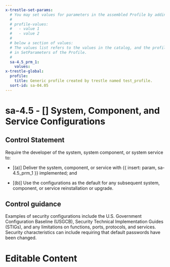 ```yaml
---
x-trestle-set-params:
  # You may set values for parameters in the assembled Profile by adding
  #
  # profile-values:
  #   - value 1
  #   - value 2
  #
  # below a section of values:
  # The values list refers to the values in the catalog, and the profile-values represent values
  # in SetParameters of the Profile.
  #
  sa-4.5_prm_1:
    values:
x-trestle-global:
  profile:
    title: Generic profile created by trestle named test_profile.
  sort-id: sa-04.05
---
```


# sa-4.5 - \[\] System, Component, and Service Configurations

## Control Statement

Require the developer of the system, system component, or system service to:

- \[(a)\] Deliver the system, component, or service with {{ insert: param, sa-4.5_prm_1 }} implemented; and

- \[(b)\] Use the configurations as the default for any subsequent system, component, or service reinstallation or upgrade.

## Control guidance

Examples of security configurations include the U.S. Government Configuration Baseline (USGCB), Security Technical Implementation Guides (STIGs), and any limitations on functions, ports, protocols, and services. Security characteristics can include requiring that default passwords have been changed.

# Editable Content

<!-- Make additions and edits below -->
<!-- The above represents the contents of the control as received by the profile, prior to additions. -->
<!-- If the profile makes additions to the control, they will appear below. -->
<!-- The above markdown may not be edited but you may edit the content below, and/or introduce new additions to be made by the profile. -->
<!-- If there is a yaml header at the top, parameter values may be edited. Use --set-parameters to incorporate the changes during assembly. -->
<!-- The content here will then replace what is in the profile for this control, after running profile-assemble. -->
<!-- The current profile has no added parts for this control, but you may add new ones here. -->
<!-- Each addition must have a heading either of the form ## Control my_addition_name -->
<!-- or ## Part a. (where the a. refers to one of the control statement labels.) -->
<!-- "## Control" parts are new parts added after the statement part. -->
<!-- "## Part" parts are new parts added into the top-level statement part with that label. -->
<!-- Subparts may be added with nested hash levels of the form ### My Subpart Name -->
<!-- underneath the parent ## Control or ## Part being added -->
<!-- See https://ibm.github.io/compliance-trestle/tutorials/ssp_profile_catalog_authoring/ssp_profile_catalog_authoring for guidance. -->

